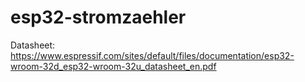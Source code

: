 # esp32-stromzaehler

Datasheet: https://www.espressif.com/sites/default/files/documentation/esp32-wroom-32d_esp32-wroom-32u_datasheet_en.pdf

